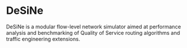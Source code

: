 DeSiNe
======

DeSiNe is a modular flow-level network simulator aimed at performance analysis and benchmarking of Quality of Service routing algorithms and traffic engineering extensions.
